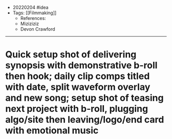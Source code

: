 - 20220204 #idea
- Tags: [[Filmmaking]]
	- References:
	- Miziziziz
	- Devon Crawford

---

# Quick setup shot of delivering synopsis with demonstrative b-roll then hook; daily clip comps titled with date, split waveform overlay and new song; setup shot of teasing next project with b-roll, plugging algo/site then leaving/logo/end card with emotional music